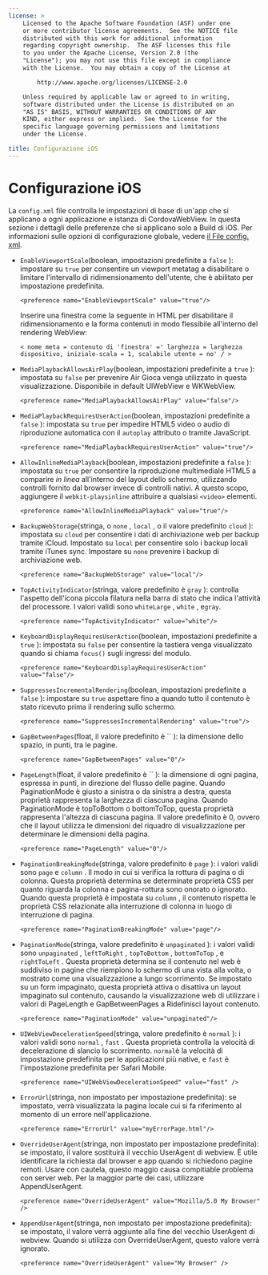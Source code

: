 ```yaml
---
license: >
    Licensed to the Apache Software Foundation (ASF) under one
    or more contributor license agreements.  See the NOTICE file
    distributed with this work for additional information
    regarding copyright ownership.  The ASF licenses this file
    to you under the Apache License, Version 2.0 (the
    "License"); you may not use this file except in compliance
    with the License.  You may obtain a copy of the License at

        http://www.apache.org/licenses/LICENSE-2.0

    Unless required by applicable law or agreed to in writing,
    software distributed under the License is distributed on an
    "AS IS" BASIS, WITHOUT WARRANTIES OR CONDITIONS OF ANY
    KIND, either express or implied.  See the License for the
    specific language governing permissions and limitations
    under the License.

title: Configurazione iOS
---
```


# Configurazione iOS

La `config.xml` file controlla le impostazioni di base di un'app che si applicano a ogni applicazione e istanza di CordovaWebView. In questa sezione i dettagli delle preferenze che si applicano solo a Build di iOS. Per informazioni sulle opzioni di configurazione globale, vedere [il File config. xml][1].

 [1]: config_ref_index.md.html#The%20config.xml%20File

*   `EnableViewportScale`(boolean, impostazioni predefinite a `false` ): impostare su `true` per consentire un viewport metatag a disabilitare o limitare l'intervallo di ridimensionamento dell'utente, che è abilitato per impostazione predefinita.
    
        <preference name="EnableViewportScale" value="true"/>
        
    
    Inserire una finestra come la seguente in HTML per disabilitare il ridimensionamento e la forma contenuti in modo flessibile all'interno del rendering WebView:
    
        < nome meta = contenuto di 'finestra' =' larghezza = larghezza dispositivo, iniziale-scala = 1, scalabile utente = no' / >
        

*   `MediaPlaybackAllowsAirPlay`(boolean, impostazioni predefinite a `true` ): impostata su `false` per prevenire Air Gioca venga utilizzato in questa visualizzazione. Disponibile in default UIWebView e WKWebView.
    
        <preference name="MediaPlaybackAllowsAirPlay" value="false"/>
        

*   `MediaPlaybackRequiresUserAction`(boolean, impostazioni predefinite a `false` ): impostata su `true` per impedire HTML5 video o audio di riproduzione automatica con il `autoplay` attributo o tramite JavaScript.
    
        <preference name="MediaPlaybackRequiresUserAction" value="true"/>
        

*   `AllowInlineMediaPlayback`(boolean, impostazioni predefinite a `false` ): impostata su `true` per consentire la riproduzione multimediale HTML5 a comparire *in linea* all'interno del layout dello schermo, utilizzando controlli fornito dal browser invece di controlli nativi. A questo scopo, aggiungere il `webkit-playsinline` attribuire a qualsiasi `<video>` elementi.
    
        <preference name="AllowInlineMediaPlayback" value="true"/>
        

*   `BackupWebStorage`(stringa, o `none` , `local` , o il valore predefinito `cloud` ): impostata su `cloud` per consentire i dati di archiviazione web per backup tramite iCloud. Impostato su `local` per consentire solo i backup locali tramite iTunes sync. Impostare su `none` prevenire i backup di archiviazione web.
    
        <preference name="BackupWebStorage" value="local"/>
        

*   `TopActivityIndicator`(stringa, valore predefinito è `gray` ): controlla l'aspetto dell'icona piccola filatura nella barra di stato che indica l'attività del processore. I valori validi sono `whiteLarge` , `white` , e`gray`.
    
        <preference name="TopActivityIndicator" value="white"/>
        

*   `KeyboardDisplayRequiresUserAction`(boolean, impostazioni predefinite a `true` ): impostata su `false` per consentire la tastiera venga visualizzato quando si chiama `focus()` sugli ingressi del modulo.
    
        <preference name="KeyboardDisplayRequiresUserAction" value="false"/>
        

*   `SuppressesIncrementalRendering`(boolean, impostazioni predefinite a `false` ): impostare su `true` aspettare fino a quando tutto il contenuto è stato ricevuto prima il rendering sullo schermo.
    
        <preference name="SuppressesIncrementalRendering" value="true"/>
        

*   `GapBetweenPages`(float, il valore predefinito è `` ): la dimensione dello spazio, in punti, tra le pagine.
    
        <preference name="GapBetweenPages" value="0"/>
        

*   `PageLength`(float, il valore predefinito è `` ): la dimensione di ogni pagina, espressa in punti, in direzione del flusso delle pagine. Quando PaginationMode è giusto a sinistra o da sinistra a destra, questa proprietà rappresenta la larghezza di ciascuna pagina. Quando PaginationMode è topToBottom o bottomToTop, questa proprietà rappresenta l'altezza di ciascuna pagina. Il valore predefinito è 0, ovvero che il layout utilizza le dimensioni del riquadro di visualizzazione per determinare le dimensioni della pagina.
    
        <preference name="PageLength" value="0"/>
        

*   `PaginationBreakingMode`(stringa, valore predefinito è `page` ): i valori validi sono `page` e `column` . Il modo in cui si verifica la rottura di pagina o di colonna. Questa proprietà determina se determinate proprietà CSS per quanto riguarda la colonna e pagina-rottura sono onorato o ignorato. Quando questa proprietà è impostata su `column` , il contenuto rispetta le proprietà CSS relazionate alla interruzione di colonna in luogo di interruzione di pagina.
    
        <preference name="PaginationBreakingMode" value="page"/>
        

*   `PaginationMode`(stringa, valore predefinito è `unpaginated` ): i valori validi sono `unpaginated` , `leftToRight` , `topToBottom` , `bottomToTop` , e `rightToLeft` . Questa proprietà determina se il contenuto nel web è suddiviso in pagine che riempiono lo schermo di una vista alla volta, o mostrato come una visualizzazione a lungo scorrimento. Se impostato su un form impaginato, questa proprietà attiva o disattiva un layout impaginato sul contenuto, causando la visualizzazione web di utilizzare i valori di PageLength e GapBetweenPages a Ridefinisci layout contenuto.
    
        <preference name="PaginationMode" value="unpaginated"/>
        

*   `UIWebViewDecelerationSpeed`(stringa, valore predefinito è `normal` ): i valori validi sono `normal` , `fast` . Questa proprietà controlla la velocità di decelerazione di slancio lo scorrimento. `normal`è la velocità di impostazione predefinita per le applicazioni più native, e `fast` è l'impostazione predefinita per Safari Mobile.
    
        <preference name="UIWebViewDecelerationSpeed" value="fast" />
        

*   `ErrorUrl`(stringa, non impostato per impostazione predefinita): se impostato, verrà visualizzata la pagina locale cui si fa riferimento al momento di un errore nell'applicazione.
    
        <preference name="ErrorUrl" value="myErrorPage.html"/>
        

*   `OverrideUserAgent`(stringa, non impostato per impostazione predefinita): se impostato, il valore sostituirà il vecchio UserAgent di webview. È utile identificare la richiesta dal browser e app quando si richiedono pagine remoti. Usare con cautela, questo maggio causa compitiable problema con server web. Per la maggior parte dei casi, utilizzare AppendUserAgent.
    
        <preference name="OverrideUserAgent" value="Mozilla/5.0 My Browser" />
        

*   `AppendUserAgent`(stringa, non impostato per impostazione predefinita): se impostato, il valore verrà aggiunte alla fine del vecchio UserAgent di webview. Quando si utilizza con OverrideUserAgent, questo valore verrà ignorato.
    
        <preference name="OverrideUserAgent" value="My Browser" />